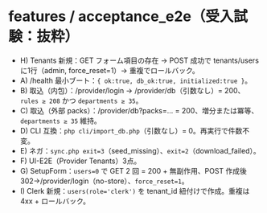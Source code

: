 # features / acceptance_e2e（受入試験：抜粋）

- H) Tenants 新規：GET フォーム項目の存在 → POST 成功で tenants/users に1行（admin, force_reset=1）→ 重複でロールバック。
- A) /health 最小ブート：`{ ok:true, db_ok:true, initialized:true }`。
- B) 取込（内包）：/provider/login → /provider/db（引数なし）= 200、`rules ≥ 208` かつ `departments ≥ 35`。
- C) 取込（外部 packs）：/provider/db?packs=... = 200、増分または冪等、`departments ≥ 35` 維持。
- D) CLI 互換：`php cli/import_db.php`（引数なし）= 0。再実行で件数不変。
- E) ネガ：`sync.php exit=3`（seed_missing）、`exit=2`（download_failed）。
- F) UI-E2E（Provider Tenants）3点。
- G) SetupForm：`users=0` で GET 2 回 = 200 + 無副作用、POST 作成後 302→/provider/login（no-store）、`force_reset=1`。
- I) Clerk 新規：`users(role='clerk')` を tenant_id 紐付けで作成。重複は 4xx + ロールバック。
